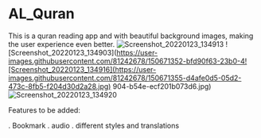 # AL_Quran

This is a quran reading app and with beautiful background images, making the user experience even better.
![Screenshot_20220123_134913](https://user-images.githubusercontent.com/81242678/150671344-dfffa3ce-150b-48a1-b034-7c68e7c3266a.jpg)
![Screenshot_20220123_134903](https://user-images.githubusercontent.com/81242678/150671352-bfd90f63-23b0-4![Screenshot_20220123_134916](https://user-images.githubusercontent.com/81242678/150671355-d4afe0d5-05d2-473c-8fb5-f204d30d2a28.jpg)
904-b54e-ecf201b073d6.jpg)
![Screenshot_20220123_134920](https://user-images.githubusercontent.com/81242678/150671356-aec83fb6-8b65-4215-a7bd-18c7551bca90.jpg)



Features to be added:

. Bookmark
. audio
. different styles and translations



